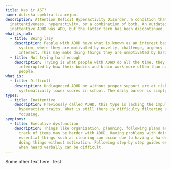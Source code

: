 ```yaml
---
title: Kas ir AST?
name: Autiskā spektra traucējumi
description: Attention Deficit Hyperactivity Disorder, a condition that causes
  inattentiveness, hyperactivity, or a combination of both. An outdated term for
  inattentive ADHD was ADD, but the latter term has been discontinued.
what_is_not:
  - title: Being lazy
    description: People with ADHD have what is known as an interest based nervous
      system, where they are motivated by novelty, challenge, urgency and
      interest. This may make doing things they are unmotivated by harder.
  - title: Not trying hard enough
    description: Trying is what people with ADHD do all the time, they just get
      interrupted by how their bodies and brain work more often than normal
      people.
what_is:
  - title: Difficult
    description: Undiagnosed ADHD or without proper support are at risk of
      systematically lower scores in school. The daily burden is simply larger.
types:
  - title: Inattentive
    description: Previously called ADHD, this type is lacking the impulsive and
      hyperactive traits. What is still there is difficulty filtering and
      focusing.
symptoms:
  - title: Executive dysfunction
    description: Things like organization, planning, following plans and keeping
      track of items may be harder with ADHD. Having problems with doing
      essential things such as cleaning can occur due to having a harder time
      doing things without motivation. Following step-by step guides especially
      when heard verbally can be difficult.
---
```

Some other text here. Test